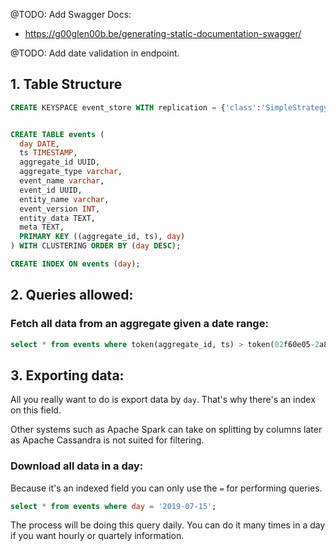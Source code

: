 

@TODO: Add Swagger Docs:
 - https://g00glen00b.be/generating-static-documentation-swagger/

@TODO: Add date validation in endpoint.

## 1. Table Structure 

```sql
CREATE KEYSPACE event_store WITH replication = {'class':'SimpleStrategy', 'replication_factor' : 3} AND durable_writes='true';


CREATE TABLE events (
  day DATE,
  ts TIMESTAMP,
  aggregate_id UUID,
  aggregate_type varchar,
  event_name varchar,
  event_id UUID,
  entity_name varchar, 
  event_version INT, 
  entity_data TEXT,
  meta TEXT,
  PRIMARY KEY ((aggregate_id, ts), day)
) WITH CLUSTERING ORDER BY (day DESC);

CREATE INDEX ON events (day);
```

## 2. Queries allowed: 
 
### Fetch all data from an aggregate given a date range:

```sql
select * from events where token(aggregate_id, ts) > token(02f60e05-2a85-4c5b-8a9f-15e02a5ba856, '2019-07-15 22:00:00');
```

## 3. Exporting data:
All you really want to do is export data by `day`. That's why there's an index on this field.

Other systems such as Apache Spark can take on splitting by columns later as Apache Cassandra is not suited for filtering.

### Download all data in a day:

Because it's an indexed field you can only use the `=` for performing queries. 

```sql
select * from events where day = '2019-07-15';
```

The process will be doing this query daily. You can do it many times in a day if you want hourly or quartely information.

